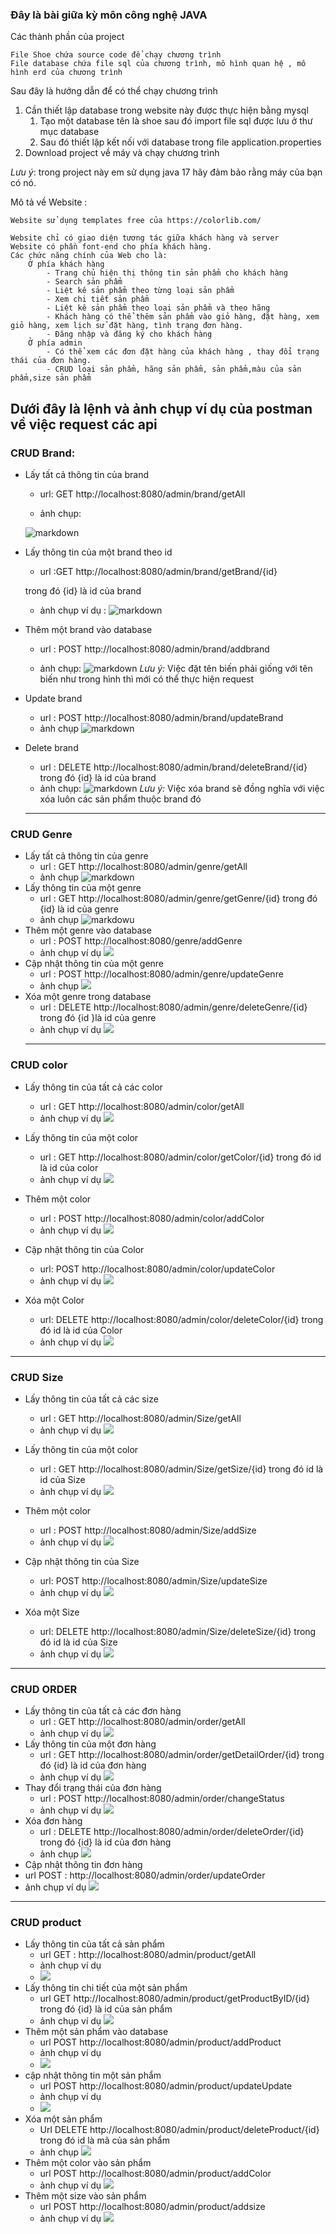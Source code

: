 ### Đây là bài giữa kỳ môn công nghệ JAVA
Các thành phần của project 

    File Shoe chứa source code để chạy chương trình
    File database chứa file sql của chương trình, mô hình quan hệ , mô hình erd của chương trình
Sau đây là hướng dẫn để có thể chạy chương trình 
1. Cần thiết lập database trong website này được thực hiện bằng mysql 
   1. Tạo một database tên là shoe sau đó import file sql được lưu ở thư mục database
   2. Sau đó thiết lập kết nối với database trong file application.properties
2. Download project về máy và chạy chương trình 

*Lưu ý*: trong project này em sử dụng java 17 hãy đảm bảo rằng máy của bạn có nó.

Mô tả về Website :

    Website sử dụng templates free của https://colorlib.com/

    Website chỉ có giao diện tương tác giữa khách hàng và server 
    Website có phần font-end cho phía khách hàng.
    Các chức năng chính của Web cho là:
        Ở phía khách hàng
            - Trang chủ hiện thị thông tin sản phẩm cho khách hàng 
            - Search sản phẩm 
            - Liệt kê sản phẩm theo từng loại sản phẩm
            - Xem chi tiết sản phẩm 
            - Liệt kê sản phẩm theo loại sản phẩm và theo hãng
            - Khách hàng có thể thêm sản phẩm vào giỏ hàng, đặt hàng, xem giỏ hàng, xem lịch sử đặt hàng, tình trạng đơn hàng.
            - Đăng nhập và đăng ký cho khách hàng
        Ở phía admin 
            - Có thể xem các đơn đặt hàng của khách hàng , thay đổi trạng thái của đơn hàng.
            - CRUD loại sản phẩm, hãng sản phẩm, sản phẩm,màu của sản phẩm,size sản phẩm
Dưới đây là lệnh và ảnh chụp  ví dụ của postman về việc request các api
----------------------------------------------------------------

### CRUD  Brand:
    
- Lấy tất cả thông tin của brand
     
     - url: GET http://localhost:8080/admin/brand/getAll
    
     - ảnh chụp:

     ![markdown](images/brandall.png)
-  Lấy thông tin của một brand theo id
    
    - url :GET http://localhost:8080/admin/brand/getBrand/{id}

    trong đó {id} là id của brand

   -  ảnh chụp  ví dụ :
    ![markdown](images/1680761560339.png)

- Thêm một brand vào database 
   -  url : POST http://localhost:8080/admin/brand/addbrand 

   - ảnh chụp:
  ![markdown](images/1680761892070.png)
  *Lưu ý:* Việc đặt tên biến phải giống với tên biến như trong hình thì mới có thể thực hiện request 
-   Update brand  
    - url : POST  http://localhost:8080/admin/brand/updateBrand
    - ảnh chụp
    ![markdown](images/1680764655537.png)
- Delete brand 
  - url : DELETE http://localhost:8080/admin/brand/deleteBrand/{id}
   trong đó {id} là id của brand
   - ảnh chụp:
   ![markdown](images/1680762372509.png)
   *Lưu ý:* Việc xóa brand sẽ đồng nghĩa với việc xóa luôn các sản phẩm thuộc brand đó
   ----------------------------------------------------------------

### CRUD Genre 
- Lấy tất cả thông tin của genre
  - url : GET http://localhost:8080/admin/genre/getAll
  - ảnh chụp
    ![markdown](images/1680764006339.png)
- Lấy thông tin của một genre
  - url : GET http://localhost:8080/admin/genre/getGenre/{id}
  trong đó {id} là id của genre
  - ảnh chụp
  ![markdowu](images/1680764212477.png)
- Thêm một genre vào database
    - url : POST http://localhost:8080/genre/addGenre
    - ảnh chụp  ví dụ 
    ![](images/1680764325938.png)
- Cập nhật thông tin của một genre
    - url : POST http://localhost:8080/admin/genre/updateGenre
    - ảnh chụp
    ![](images/1680764580691.png)
- Xóa một genre trong database
     - url : DELETE http://localhost:8080/admin/genre/deleteGenre/{id} trong đó {id }là id của genre 
    - ảnh chụp  ví dụ 
    ![](images/1680764856516.png)
    ----------------------------------------------------------------

### CRUD color
- Lấy thông tin của tất cả các color
    - url : GET http://localhost:8080/admin/color/getAll
    - ảnh chụp  ví dụ 
    ![](images/1680765100370.png)

- Lấy thông tin của một color
    - url : GET http://localhost:8080/admin/color/getColor/{id} trong đó id là id của color
    - ảnh chụp  ví dụ 
    ![](images/1680765316591.png)
- Thêm một color
  - url : POST http://localhost:8080/admin/color/addColor
  - ảnh chụp  ví dụ 
  ![](images/1680766947066.png)
- Cập nhật thông tin của Color
  - url: POST http://localhost:8080/admin/color/updateColor
  - ảnh chụp  ví dụ 
  ![](images/1680767205084.png)
- Xóa một Color
  - url: DELETE http://localhost:8080/admin/color/deleteColor/{id} trong đó id là id của Color
  - ảnh chụp  ví dụ 
  ![](images/1680767318319.png)
------------------------------------------------------------------------------------------------
### CRUD Size
- Lấy thông tin của tất cả các size
    - url : GET http://localhost:8080/admin/Size/getAll
    - ảnh chụp  ví dụ 
    ![](images/1680767585042.png)

- Lấy thông tin của một color
    - url : GET http://localhost:8080/admin/Size/getSize/{id} trong đó id là id của Size
    - ảnh chụp  ví dụ 
    ![](images/1680767614024.png)
- Thêm một color
  - url : POST http://localhost:8080/admin/Size/addSize
  - ảnh chụp  ví dụ 
  ![](images/1680767673510.png)
- Cập nhật thông tin của Size
  - url: POST http://localhost:8080/admin/Size/updateSize
  - ảnh chụp  ví dụ 
  ![](images/1680767738328.png)
- Xóa một Size
  - url: DELETE http://localhost:8080/admin/Size/deleteSize/{id} trong đó id là id của Size
  - ảnh chụp  ví dụ 
  ![](images/1680767777264.png)
----------------------------------------------------------------
### CRUD ORDER
- Lấy thông tin của tất cả các đơn hàng
  - url : GET http://localhost:8080/admin/order/getAll
  - ảnh chụp  ví dụ 
    ![](images/1680768396388.png)
- Lấy thông tin của một đơn hàng 
  - url : GET http://localhost:8080/admin/order/getDetailOrder/{id} trong đó {id} là id của đơn hàng 
  - ảnh chụp  ví dụ 
  ![](images/1680768529741.png)
- Thay đổi trạng thái của đơn hàng
  - url : POST http://localhost:8080/admin/order/changeStatus
  - ảnh chụp  ví dụ 
  ![](images/1680768766067.png)
- Xóa đơn hàng 
   - url : DELETE  http://localhost:8080/admin/order/deleteOrder/{id} trong đó {id} là id của đơn hàng 
    -   ảnh chụp
     ![](images/1680768917894.png)
- Cập nhật thông tin đơn hàng 
 - url  POST : http://localhost:8080/admin/order/updateOrder
 - ảnh chụp  ví dụ 
   ![](images/1680769720251.png)

------
### CRUD product
- Lấy thông tin của tất cả sản phẩm 
  - url GET : http://localhost:8080/admin/product/getAll
  - ảnh chụp  ví dụ 
  - ![](images/1680799330326.png) 
- Lấy thông tin chi tiết của một sản phẩm 
  - url GET http://localhost:8080/admin/product/getProductByID/{id} trong đó {id} là id của sản phẩm 
  - ảnh chụp  ví dụ 
  ![](images/1680799667704.png)
- Thêm một sản phẩm vào database
  - url POST  http://localhost:8080/admin/product/addProduct
  - ảnh chụp  ví dụ 
  - ![](images/1680799980316.png)
- cập nhật thông tin  một sản phẩm 
  - url POST  http://localhost:8080/admin/product/updateUpdate
  - ảnh chụp  ví dụ 
  - ![](images/1680800164172.png)
- Xóa một sản phẩm 
  - Url DELETE  http://localhost:8080/admin/product/deleteProduct/{id} trong đó id là mã của sản phẩm 
  - ảnh chụp
   ![](images/1680800312888.png)
- Thêm một color vào sản phẩm 
    - url POST http://localhost:8080/admin/product/addColor
    - ảnh chụp  ví dụ 
    ![](images/1680800684394.png)
- Thêm một size vào sản phẩm 
    - url POST http://localhost:8080/admin/product/addsize
    - ảnh chụp  ví dụ 
    ![](images/1680800855889.png)
